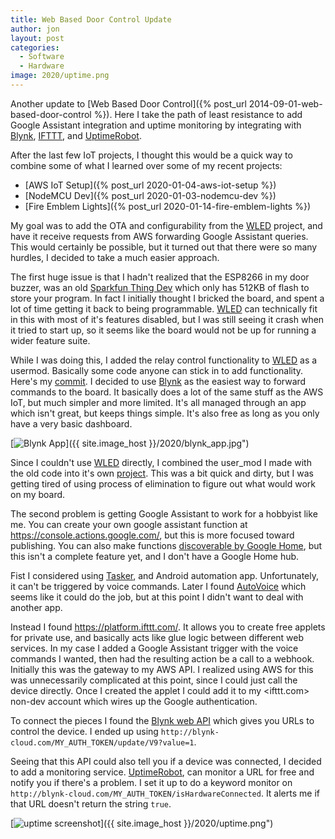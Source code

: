 ```yaml
---
title: Web Based Door Control Update
author: jon
layout: post
categories:
  - Software
  - Hardware
image: 2020/uptime.png
---
```


Another update to [Web Based Door Control]({% post_url 2014-09-01-web-based-door-control %}). Here I take the path of least resistance to add Google Assistant integration and uptime monitoring by integrating with [Blynk](https://blynk.io/), [IFTTT](https://platform.ifttt.com/), and [UptimeRobot](https://uptimerobot.com/).

After the last few IoT projects, I thought this would be a quick way to combine some of what I learned over some of my recent projects:

* [AWS IoT Setup]({% post_url 2020-01-04-aws-iot-setup %})
* [NodeMCU Dev]({% post_url 2020-01-03-nodemcu-dev %})
* [Fire Emblem Lights]({% post_url 2020-01-14-fire-emblem-lights %})

My goal was to add the OTA and configurability from the [WLED](https://github.com/Aircoookie/WLED) project, and have it receive requests from AWS forwarding Google Assistant queries. This would certainly be possible, but it turned out that there were so many hurdles, I decided to take a much easier approach.

The first huge issue is that I hadn't realized that the ESP8266 in my door buzzer, was an old [Sparkfun Thing Dev](https://www.sparkfun.com/products/13711) which only has 512KB of flash to store your program. In fact I initially thought I bricked the board, and spent a lot of time getting it back to being programmable. [WLED](https://github.com/Aircoookie/WLED) can technically fit in this with most of it's features disabled, but I was still seeing it crash when it tried to start up, so it seems like the board would not be up for running a wider feature suite.

While I was doing this, I added the relay control functionality to [WLED](https://github.com/Aircoookie/WLED) as a usermod. Basically some code anyone can stick in to add functionality. Here's my [commit](https://github.com/Aircoookie/WLED/commit/0e82f2a02f49301ed21d2c07923596480258903f). I decided to use [Blynk](https://blynk.io/) as the easiest way to forward commands to the board. It basically does a lot of the same stuff as the AWS IoT, but much simpler and more limited. It's all managed through an app which isn't great, but keeps things simple. It's also free as long as you only have a very basic dashboard.

[<img class="aligncenter wp-image-373 size-medium" src="{{ site.image_host }}/2020/blynk_app.jpg" alt="Blynk App">]({{ site.image_host }}/2020/blynk_app.jpg")

Since I couldn't use [WLED](https://github.com/Aircoookie/WLED) directly, I combined the user_mod I made with the old code into it's own [project](https://github.com/axlan/door-buzzer/). This was a bit quick and dirty, but I was getting tired of using process of elimination to figure out what would work on my board.

The second problem is getting Google Assistant to work for a hobbyist like me. You can create your own google assistant function at <https://console.actions.google.com/>, but this is more focused toward publishing. You can also make functions [discoverable by Google Home](https://developers.google.com/assistant/smarthome/concepts/local), but this isn't a complete feature yet, and I don't have a Google Home hub.

Fist I considered using [Tasker](https://play.google.com/store/apps/details?id=net.dinglisch.android.taskerm&hl=en_US), and Android automation app. Unfortunately, it can't be triggered by voice commands. Later I found [AutoVoice](https://play.google.com/store/apps/details?id=com.joaomgcd.autovoice&hl=en_US) which seems like it could do the job, but at this point I didn't want to deal with another app.

Instead I found <https://platform.ifttt.com/>. It allows you to create free applets for private use, and basically acts like glue logic between different web services. In my case I added a Google Assistant trigger with the voice commands I wanted, then had the resulting action be a call to a webhook. Initially this was the gateway to my AWS API. I realized using AWS for this was unnecessarily complicated at this point, since I could just call the device directly. Once I created the applet I could add it to my <ifttt.com> non-dev account which wires up the Google authentication.

To connect the pieces I found the [Blynk web API](https://blynkapi.docs.apiary.io/#reference/0/write-pin-value-via-put/write-pin-value-via-get?console=1) which gives you URLs to control the device. I ended up using `http://blynk-cloud.com/MY_AUTH_TOKEN/update/V9?value=1`.

Seeing that this API could also tell you if a device was connected, I decided to add a monitoring service. [UptimeRobot](https://uptimerobot.com/), can monitor a URL for free and notify you if there's a problem. I set it up to do a keyword monitor on `http://blynk-cloud.com/MY_AUTH_TOKEN/isHardwareConnected`. It alerts me if that URL doesn't return the string `true`.

[<img class="aligncenter wp-image-373 size-medium" src="{{ site.image_host }}/2020/uptime.png" alt="uptime screenshot">]({{ site.image_host }}/2020/uptime.png")

